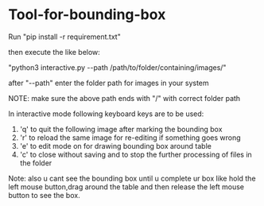 # Tool-for-bounding-box
Run "pip install -r requirement.txt"

then execute the like below:

"python3 interactive.py --path /path/to/folder/containing/images/"

after "--path" enter the folder path for images in your system

NOTE: make sure the above path ends with "/" with correct folder path

In interactive mode following keyboard keys are to be used:

1) 'q' to quit the following image after marking the bounding box
2) 'r' to reload the same image for re-editing if something goes wrong
3) 'e' to edit mode on for drawing bounding box around table
4) 'c' to close without saving and to stop the further processing of files in the folder

Note: also u cant see the bounding box until u complete ur box like hold the left mouse button,drag around the table and then release the left mouse button to see the box.
